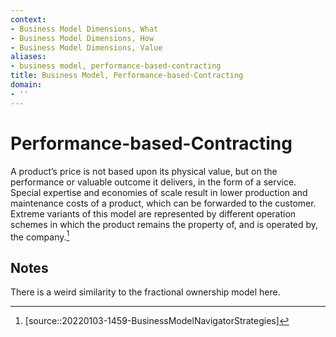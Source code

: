 ```yaml
---
context:
- Business Model Dimensions, What
- Business Model Dimensions, How
- Business Model Dimensions, Value
aliases:
- business model, performance-based-contracting
title: Business Model, Performance-based-Contracting
domain:
- ''
---
```


# Performance-based-Contracting

A product’s price is not based upon its physical value, but on the performance or valuable outcome it delivers, in the form of a service. Special expertise and economies of scale result in lower production and maintenance costs of a product, which can be forwarded to the customer. Extreme variants of this model are represented by different operation schemes in which the product remains the property of, and is operated by, the company.[^2]

## Notes

There is a weird similarity to the fractional ownership model here.

[^2]: [source::20220103-1459-BusinessModelNavigatorStrategies]
